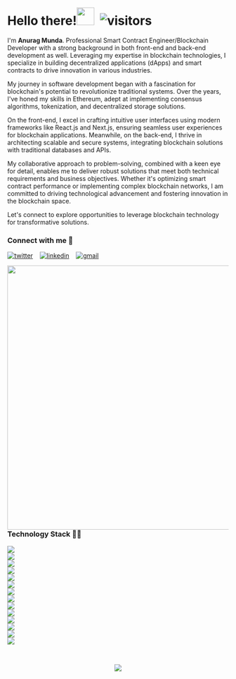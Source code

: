 # Hello there!<img src="https://c.tenor.com/AUHgwWxTw14AAAAi/dm4uz3-foekoe.gif" width="40px">  &nbsp;![visitors](https://komarev.com/ghpvc/?username=AnuragMunda&label=Visitors)

I'm **Anurag Munda**. Professional Smart Contract Engineer/Blockchain Developer with a strong background in both front-end and back-end development as well. Leveraging my expertise in blockchain technologies, I specialize in building decentralized applications (dApps) and smart contracts to drive innovation in various industries.

My journey in software development began with a fascination for blockchain's potential to revolutionize traditional systems. Over the years, I've honed my skills in Ethereum, adept at implementing consensus algorithms, tokenization, and decentralized storage solutions.

On the front-end, I excel in crafting intuitive user interfaces using modern frameworks like React.js and Next.js, ensuring seamless user experiences for blockchain applications. Meanwhile, on the back-end, I thrive in architecting scalable and secure systems, integrating blockchain solutions with traditional databases and APIs.

My collaborative approach to problem-solving, combined with a keen eye for detail, enables me to deliver robust solutions that meet both technical requirements and business objectives. Whether it's optimizing smart contract performance or implementing complex blockchain networks, I am committed to driving technological advancement and fostering innovation in the blockchain space.

Let's connect to explore opportunities to leverage blockchain technology for transformative solutions.

### Connect with me 🔗
[![twitter](https://img.shields.io/badge/Twitter-1DA1F2?style=for-the-badge&logo=twitter&logoColor=white)](https://twitter.com/Anurag_MND) &nbsp;&nbsp;
[![linkedin](https://img.shields.io/badge/LinkedIn-0077B5?style=for-the-badge&logo=linkedin&logoColor=white)](https://www.linkedin.com/in/anuragmunda) &nbsp;&nbsp;
[![gmail](https://img.shields.io/badge/Gmail-D14836?style=for-the-badge&logo=gmail&logoColor=white)](mailto:Anurag.munda005@gmail.com)

<img align="right" src="https://img.etimg.com/thumb/msid-84146083,width-1015,height-761,imgsize-638053,resizemode-8,quality-100/prime/technology-and-startups/booting-up-developer-economy-how-tech-startups-are-helping-coders-build-and-test-software-faster.jpg" width="600px">

### Technology Stack 👨‍💻
<img src = "https://img.shields.io/badge/Solidity-e6e6e6?style=for-the-badge&logo=solidity&logoColor=black"><br>
<img src = "https://img.shields.io/badge/React-20232A?style=for-the-badge&logo=react&logoColor=61DAFB"><br>
<img src = "https://img.shields.io/badge/HTML5-E34F26?style=for-the-badge&logo=html5&logoColor=white"><br>
<img src = "https://img.shields.io/badge/CSS3-1572B6?style=for-the-badge&logo=css3&logoColor=white"><br>
<img src = "https://img.shields.io/badge/JavaScript-323330?style=for-the-badge&logo=javascript&logoColor=F7DF1E"><br>
<img src = "https://img.shields.io/badge/TypeScript-007ACC?style=for-the-badge&logo=typescript&logoColor=white"><br>
<img src = "https://img.shields.io/badge/Ethereum-3C3C3D?style=for-the-badge&logo=Ethereum&logoColor=white"><br>
<img src = "https://img.shields.io/badge/MongoDB-4EA94B?style=for-the-badge&logo=mongodb&logoColor=white"><br>
<img src = "https://img.shields.io/badge/Mocha-8D6748?style=for-the-badge&logo=Mocha&logoColor=white"><br>
<img src = "https://img.shields.io/badge/Python-FFD43B?style=for-the-badge&logo=python&logoColor=darkgreen"><br>
<img src = "https://img.shields.io/badge/Java-ED8B00?style=for-the-badge&logo=java&logoColor=white"><br>
<img src = "https://img.shields.io/badge/Android-3DDC84?style=for-the-badge&logo=android&logoColor=white"><br>
<img src = "https://img.shields.io/badge/MySQL-005C84?style=for-the-badge&logo=mysql&logoColor=white"><br>
<img src = "https://img.shields.io/badge/Node.js-339933?style=for-the-badge&logo=nodedotjs&logoColor=white"><br>
<!-- <img src = "https://img.shields.io/badge/Git-F05032?style=for-the-badge&logo=git&logoColor=white"> -->

<br>
<p align="center"><img src="https://github-readme-stats.vercel.app/api/top-langs/?username=AnuragMunda&layout=compact&theme=gotham"></p>

<!---
AnuragMunda/AnuragMunda is a ✨ special ✨ repository because its `README.md` (this file) appears on your GitHub profile.
You can click the Preview link to take a look at your changes.
--->
